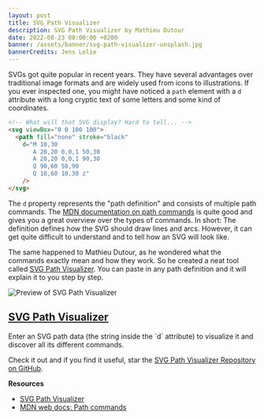 ```yaml
---
layout: post
title: SVG Path Visualizer
description: SVG Path Visualizer by Mathieu Dutour
date: 2022-08-23 00:00:00 +0200
banner: /assets/banner/svg-path-visualizer-unsplash.jpg
bannerCredits: Jens Lelie
---
```


SVGs got quite popular in recent years. They have several advantages over traditional image formats and are widely used from icons to illustrations. If you ever inspected one, you might have noticed a `path` element with a `d` attribute with a long cryptic text of some letters and some kind of coordinates.

```html
<!-- What will that SVG display? Hard to tell... -->
<svg viewBox="0 0 100 100">
  <path fill="none" stroke="black"
    d="M 10,30
       A 20,20 0,0,1 50,30
       A 20,20 0,0,1 90,30
       Q 90,60 50,90
       Q 10,60 10,30 z"
    />
</svg>
```

The `d` property represents the "path definition" and consists of multiple path commands. The [MDN documentation on path commands](https://developer.mozilla.org/en-US/docs/Web/SVG/Attribute/d#path_commands) is quite good and gives you a great overview over the types of commands. In short: The definition defines how the SVG should draw lines and arcs. However, it can get quite difficult to understand and to tell how an SVG will look like.

The same happened to Mathieu Dutour, as he wondered what the commands exactly mean and how they work. So he created a neat tool called [SVG Path Visualizer](https://svg-path-visualizer.netlify.app/). You can paste in any path definition and it will explain it to you step by step.

<article class="c-callout">
    <img class="c-callout__image" alt="Preview of SVG Path Visualizer" src="https://svg-path-visualizer.netlify.app/og-image.png" loading="lazy" />
    <a class="c-callout_link" target="_blank" rel="noreferrer noopener" href="https://svg-path-visualizer.netlify.app/">
        <h2 class="c-callout__title">SVG Path Visualizer</h2>
    </a>
    <p class="c-callout__description">Enter an SVG path data (the string inside the `d` attribute) to visualize it and discover all its different commands.</p>
</article>

Check it out and if you find it useful, star the [SVG Path Visualizer Repository on GitHub](https://github.com/mathieudutour/svg-path-visualizer).

**Resources**

* [SVG Path Visualizer](https://svg-path-visualizer.netlify.app/)
* [MDN web docs: Path commands](<https://developer.mozilla.org/en-US/docs/Web/SVG/Attribute/d#path_commands>)
